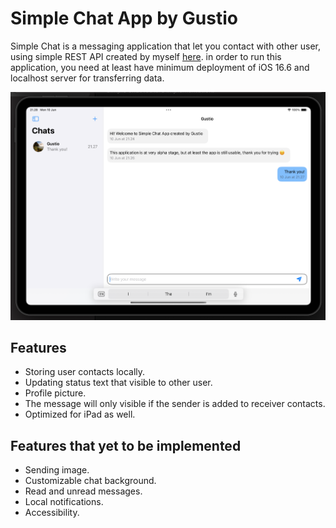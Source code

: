 # Simple Chat App by Gustio

Simple Chat is a messaging application that let you contact with other user,  using simple REST API created by myself [here](https://github.com/ReksiGustio/simple-chat-backend). in order to run this application, you need at least have minimum deployment of iOS 16.6 and localhost server for transferring data.

![Readme Image 1](https://raw.githubusercontent.com/ReksiGustio/simple-chat-backend/main/readmeImage1.png)


## Features

 - Storing user contacts locally.
 - Updating status text that visible to other user.
 - Profile picture.
 - The message will only visible if the sender is added to receiver contacts.
 - Optimized for iPad as well.

## Features that yet to be implemented

 - Sending image.
 - Customizable chat background.
 - Read and unread messages.
 - Local notifications.
 - Accessibility.
